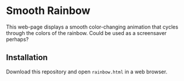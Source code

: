 # Smooth Rainbow

This web-page displays a smooth color-changing animation that cycles through the colors of the rainbow. Could be used as a screensaver perhaps?

## Installation

Download this repository and open `rainbow.html` in a web browser.
